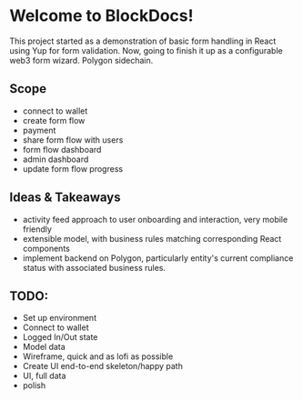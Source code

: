 # Welcome to BlockDocs!
This project started as a demonstration of basic form handling in React using Yup for form validation. Now, going to finish it up as a configurable web3 form wizard. Polygon sidechain.

## Scope
- connect to wallet
- create form flow
- payment
- share form flow with users
- form flow dashboard
- admin dashboard
- update form flow progress

## Ideas & Takeaways
- activity feed approach to user onboarding and interaction, very mobile friendly
- extensible model, with business rules matching corresponding React components
- implement backend on Polygon, particularly entity's current compliance status with associated business rules.

## TODO:
- Set up environment
- Connect to wallet
- Logged In/Out state
- Model data
- Wireframe, quick and as lofi as possible
- Create UI end-to-end skeleton/happy path
- UI, full data
- polish